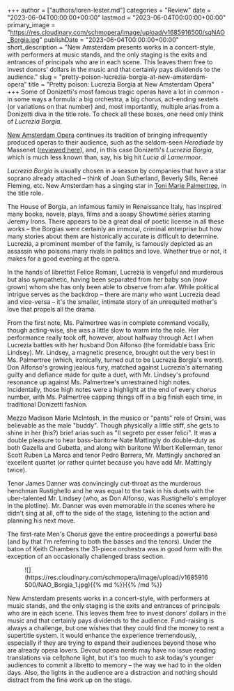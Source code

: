 +++
author = ["authors/loren-lester.md"]
categories = "Review"
date = "2023-06-04T00:00:00+00:00"
lastmod = "2023-06-04T00:00:00+00:00"
primary_image = "https://res.cloudinary.com/schmopera/image/upload/v1685916500/sqNAO_Borgia.jpg"
publishDate = "2023-06-04T00:00:00+00:00"
short_description = "New Amsterdam presents works in a concert-style, with performers at music stands, and the only staging is the exits and entrances of principals who are in each scene. This leaves them free to invest donors' dollars in the music and that certainly pays dividends to the audience."
slug = "pretty-poison-lucrezia-borgia-at-new-amsterdam-opera"
title = "Pretty poison: Lucrezia Borgia at New Amsterdam Opera"
+++
Some of Donizetti's most famous tragic operas have a lot in common - in some ways a formula: a big orchestra, a big chorus, act-ending sextets (or variations on that number) and, most importantly, multiple arias from a Donizetti diva in the title role. To check all these boxes, one need only think of _Lucrezia Borgia_.
 
[New Amsterdam Opera](https://www.newamsterdamopera.org/) continues its tradition of bringing infrequently produced operas to their audience, such as the seldom-seen _Herodiade_ by Massenet ([reviewed here](https://www.schmopera.com/two-different-servings-from-the-opera-fest-menu/)), and, in this case Donizetti's _Lucrezia Borgia_, which is much less known than, say, his big hit _Lucia di Lamermoor_.
 
_Lucrezia Borgia_ is usually chosen in a season by companies that have a star soprano already attached – think of Joan Sutherland, Beverly Sills, Reneé Fleming, etc. New Amsterdam has a singing star in [Toni Marie Palmertree](/scene/people/toni-marie-palmertree/), in the title role.

The House of Borgia, an infamous family in Renaissance Italy, has inspired many books, novels, plays, films and a soapy Showtime series starring Jeremy Irons. There appears to be a great deal of poetic license in all these works – the Borgias were certainly an immoral, criminal enterprise but how many stories about them are historically accurate is difficult to determine. Lucrezia, a prominent member of the family, is famously depicted as an assassin who poisons many rivals in politics and love. Whether true or not, it makes for a good evening at the opera.

In the hands of librettist Felice Romani, Lucrezia is vengeful and murderous but also sympathetic, having been separated from her baby son (now grown) whom she has only been able to observe from afar. While political intrigue serves as the backdrop – there are many who want Lucrezia dead and vice-versa – it's the smaller, intimate story of an unrequited mother's love that propels all the drama.

From the first note, Ms. Palmertree was in complete command vocally, though acting-wise, she was a little slow to warm into the role. Her performance really took off, however, about halfway through Act I when Lucrezia battles with her husband Don Alfonso (the formidable bass Eric Lindsey). Mr. Lindsey, a magnetic presence, brought out the very best in Ms. Palmertree (which, ironically, turned out to be Lucrezia Borgia's worst). Don Alfonso's growing jealous fury, matched against Lucrezia's alternating guilty and defiance made for quite a duet, with Mr. Lindsey's profound resonance up against Ms. Palmertree's unrestrained high notes. Incidentally, those high notes were a highlight at the end of every chorus number, with Ms. Palmertree capping things off in a big finish each time, in traditional Donizetti fashion.

Mezzo Madison Marie McIntosh, in the musico or "pants" role of Orsini, was believable as the male "buddy". Though physically a little stiff, she gets to shine in her (his?) brief arias such as "Il segreto per esser felici". It was a double pleasure to hear bass-baritone Nate Mattingly do double-duty as both Gazella and Gubetta, and along with baritone Wilbert Kellerman, tenor Scott Ruben La Marca and tenor Pedro Barrera, Mr. Mattingly anchored an excellent quartet (or rather quintet because you have add Mr. Mattingly twice).

Tenor James Danner was convincingly cut-throat as the murderous henchman Rustighello and he was equal to the task in his duets with the uber-talented Mr. Lindsey (who, as Don Alfonso, was Rustighello's employer in the plotline). Mr. Danner was even memorable in the scenes where he didn't sing at all, off to the side of the stage, listening to the action and planning his next move.

The first-rate Men's Chorus gave the entire proceedings a powerful base (and by that I'm referring to both the basses and the tenors). Under the baton of Keith Chambers the 31-piece orchestra was in good form with the exception of an occasionally challenged brass section.

<figure data-type="image">![](https://res.cloudinary.com/schmopera/image/upload/v1685916500/NAO_Borgia_1.jpg){{% md %}}{{% /md %}}

<figcaption></figcaption>
</figure>

New Amsterdam presents works in a concert-style, with performers at music stands, and the only staging is the exits and entrances of principals who are in each scene. This leaves them free to invest donors' dollars in the music and that certainly pays dividends to the audience. Fund-raising is always a challenge, but one wishes that they could find the money to rent a supertitle system. It would enhance the experience tremendously, especially if they are trying to expand their audiences beyond those who are already opera lovers. Devout opera nerds may have no issue reading translations via cellphone light, but it's too much to ask today's younger audiences to commit a libretto to memory – the way we had to in the olden days. Also, the lights in the audience are a distraction and nothing should distract from the fine work up on the stage.